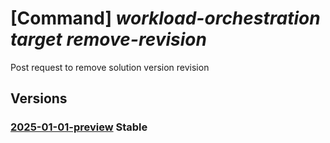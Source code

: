 # [Command] _workload-orchestration target remove-revision_

Post request to remove solution version revision

## Versions

### [2025-01-01-preview](/Resources/mgmt-plane/L3N1YnNjcmlwdGlvbnMve30vcmVzb3VyY2Vncm91cHMve30vcHJvdmlkZXJzL21pY3Jvc29mdC5lZGdlL3RhcmdldHMve30vcmVtb3ZlcmV2aXNpb24=/2025-01-01-preview.xml) **Stable**

<!-- mgmt-plane /subscriptions/{}/resourcegroups/{}/providers/microsoft.edge/targets/{}/removerevision 2025-01-01-preview -->
